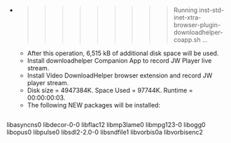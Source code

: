 * >>>>>>>>> Running inst-std-inet-xtra-browser-plugin-downloadhelper-coapp.sh ...
  * After this operation, 6,515 kB of additional disk space will be used.
  * Install downloadhelper Companion App to record JW Player live stream.
  * Install Video DownloadHelper browser extension and record JW player stream.
  * Disk size = 4947384K. Space Used = 97744K. Runtime = 00:00:00:03.
  * The following NEW packages will be installed:
  ```bash
libasyncns0 libdecor-0-0 libflac12 libmp3lame0 libmpg123-0
libogg0 libopus0 libpulse0 libsdl2-2.0-0 libsndfile1
libvorbis0a libvorbisenc2
  ```
